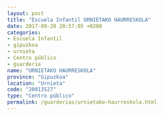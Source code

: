 ```yaml
---
layout: post
title: "Escuela Infantil URNIETAKO HAURRESKOLA"
date: 2017-09-20 20:57:05 +0200
categories:
- Escuela Infantil
- gipuzkoa
- urnieta
- Centro público
- guarderia
name: "URNIETAKO HAURRESKOLA"
province: "Gipuzkoa"
location: "Urnieta"
code: "20013527"
type: "Centro público"
permalink: /guarderias/urnietako-haurreskola.html
---
```

